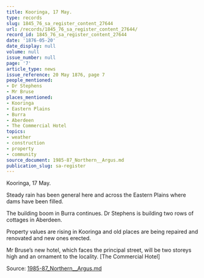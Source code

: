 ```yaml
---
title: Kooringa, 17 May.
type: records
slug: 1845_76_sa_register_content_27644
url: /records/1845_76_sa_register_content_27644/
record_id: 1845_76_sa_register_content_27644
date: '1876-05-20'
date_display: null
volume: null
issue_number: null
page: '7'
article_type: news
issue_reference: 20 May 1876, page 7
people_mentioned:
- Dr Stephens
- Mr Bruse
places_mentioned:
- Kooringa
- Eastern Plains
- Burra
- Aberdeen
- The Commercial Hotel
topics:
- weather
- construction
- property
- community
source_document: 1985-87_Northern__Argus.md
publication_slug: sa-register
---
```


Kooringa, 17 May.

Steady rain has been general here and across the Eastern Plains where dams have been filled.

The building boom in Burra continues.  Dr Stephens is building two rows of cottages in Aberdeen.

Property values are rising in Kooringa and old places are being repaired and renovated and new ones erected.

Mr Bruse’s new hotel, which faces the principal street, will be two storeys high and an ornament to the locality. [The Commercial Hotel]

Source: [1985-87_Northern__Argus.md](/downloads/markdown/1985-87_Northern__Argus.md)
